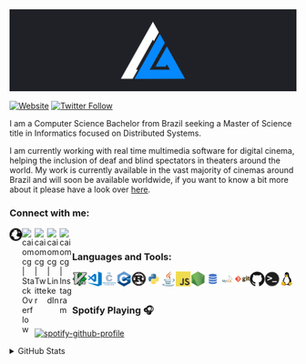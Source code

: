 <img src="https://github.com/caiomcg/caiomcg/blob/main/images/banner.png?raw=true">

[![Website](https://img.shields.io/website?label=caiomcg.com&style=for-the-badge&url=https%3A%2F%2Fcaiomcg.com)](https://caiomcg.com)
[![Twitter Follow](https://img.shields.io/twitter/follow/caiomcg?color=1DA1F2&logo=twitter&style=for-the-badge)](https://twitter.com/intent/follow?original_referer=https%3A%2F%2Fgithub.com%2Fcaiomcg&screen_name=CaioMCG)

I am a Computer Science Bachelor from Brazil seeking a Master of Science title in Informatics focused on Distributed Systems.

I am currently working with real time multimedia software for digital cinema, helping the inclusion of deaf and blind spectators in theaters around the world. My work is currently available in the vast majority of cinemas around Brazil and will soon be available worldwide, if you want to know a bit more about it please have a look over [here](https://professional.dolby.com/product/dolby-accessibility-solutions-for-cinema/cineassista/).

### Connect with me:

[<img align="left" alt="caiomcg.com" width="22px" src="https://raw.githubusercontent.com/iconic/open-iconic/master/svg/globe.svg" />][website]
[<img align="left" alt="caiomcg | StackOverflow" width="22px" src="https://cdn.jsdelivr.net/npm/simple-icons@v3/icons/stackoverflow.svg" />][stackoverflow]
[<img align="left" alt="caiomcg | Twitter" width="22px" src="https://cdn.jsdelivr.net/npm/simple-icons@v3/icons/twitter.svg" />][twitter]
[<img align="left" alt="caiomcg | LinkedIn" width="22px" src="https://cdn.jsdelivr.net/npm/simple-icons@v3/icons/linkedin.svg" />][linkedin]
[<img align="left" alt="caiomcg | Instagram" width="22px" src="https://cdn.jsdelivr.net/npm/simple-icons@v3/icons/instagram.svg" />][instagram]

<br />

### Languages and Tools:

[<img align="left" alt="Visual Studio Code" width="26px" src="https://raw.githubusercontent.com/github/explore/80688e429a7d4ef2fca1e82350fe8e3517d3494d/topics/vim/vim.png" />][website]
[<img align="left" alt="Visual Studio Code" width="26px" src="https://raw.githubusercontent.com/github/explore/80688e429a7d4ef2fca1e82350fe8e3517d3494d/topics/visual-studio-code/visual-studio-code.png" />][website]
[<img align="left" alt="C" width="26px" src="https://raw.githubusercontent.com/github/explore/80688e429a7d4ef2fca1e82350fe8e3517d3494d/topics/c/c.png" />][website]
[<img align="left" alt="CPP" width="26px" src="https://raw.githubusercontent.com/github/explore/80688e429a7d4ef2fca1e82350fe8e3517d3494d/topics/cpp/cpp.png" />][website]
[<img align="left" alt="Rust" width="26px" src="https://raw.githubusercontent.com/github/explore/80688e429a7d4ef2fca1e82350fe8e3517d3494d/topics/rust/rust.png" />][website]
[<img align="left" alt="Python" width="26px" src="https://raw.githubusercontent.com/github/explore/80688e429a7d4ef2fca1e82350fe8e3517d3494d/topics/python/python.png" />][website]
[<img align="left" alt="Java" width="26px" src="https://raw.githubusercontent.com/github/explore/80688e429a7d4ef2fca1e82350fe8e3517d3494d/topics/java/java.png" />][website]
[<img align="left" alt="JavaScript" width="26px" src="https://raw.githubusercontent.com/github/explore/80688e429a7d4ef2fca1e82350fe8e3517d3494d/topics/javascript/javascript.png" />][website]
[<img align="left" alt="Node.js" width="26px" src="https://raw.githubusercontent.com/github/explore/80688e429a7d4ef2fca1e82350fe8e3517d3494d/topics/nodejs/nodejs.png" />][website]
[<img align="left" alt="SQL" width="26px" src="https://raw.githubusercontent.com/github/explore/80688e429a7d4ef2fca1e82350fe8e3517d3494d/topics/sql/sql.png" />][website]
[<img align="left" alt="MySQL" width="26px" src="https://raw.githubusercontent.com/github/explore/80688e429a7d4ef2fca1e82350fe8e3517d3494d/topics/mysql/mysql.png" />][website]
[<img align="left" alt="Git" width="26px" src="https://raw.githubusercontent.com/github/explore/80688e429a7d4ef2fca1e82350fe8e3517d3494d/topics/git/git.png" />][website]
[<img align="left" alt="GitHub" width="26px" src="https://raw.githubusercontent.com/github/explore/78df643247d429f6cc873026c0622819ad797942/topics/github/github.png" />][website]
[<img align="left" alt="Terminal" width="26px" src="https://raw.githubusercontent.com/github/explore/80688e429a7d4ef2fca1e82350fe8e3517d3494d/topics/terminal/terminal.png" />][website]
[<img align="left" alt="Terminal" width="26px" src="https://raw.githubusercontent.com/github/explore/80688e429a7d4ef2fca1e82350fe8e3517d3494d/topics/linux/linux.png" />][website]
<br />
<br />

### Spotify Playing 🎧
[![spotify-github-profile](https://spotify-github-profile.vercel.app/api/view?uid=12150148237&cover_image=true&theme=natemoo-re)](https://spotify-github-profile.vercel.app/api/view?uid=12150148237&redirect=true)

<details>
  <summary>GitHub Stats</summary>

  [![Github stats](https://github-readme-stats.vercel.app/api?username=caiomcg&show_icons=true&include_all_commits=true&count_private=true)](https://github.com/caiomcg/github-readme-stats)
  [![Top Langs](https://github-readme-stats.vercel.app/api/top-langs/?username=caiomcg&layout=compact)](https://github.com/caiomcg/github-readme-stats)
</details>

[website]: https://caiomcg.com
[twitter]: https://twitter.com/CaioMCG
[stackoverflow]: https://stackoverflow.com/users/2748344/caiomcg
[instagram]: https://instagram.com/caiomcg
[linkedin]: https://linkedin.com/in/caio-guedes
